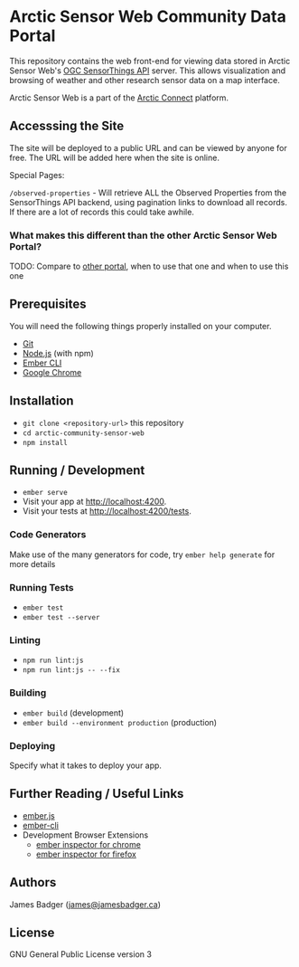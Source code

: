 # Arctic Sensor Web Community Data Portal

This repository contains the web front-end for viewing data stored in Arctic Sensor Web's [OGC SensorThings API][] server. This allows visualization and browsing of weather and other research sensor data on a map interface.

Arctic Sensor Web is a part of the [Arctic Connect][] platform.

[Arctic Connect]: http://arcticconnect.ca
[OGC SensorThings API]: http://docs.opengeospatial.org/is/15-078r6/15-078r6.html

## Accesssing the Site

The site will be deployed to a public URL and can be viewed by anyone for free. The URL will be added here when the site is online.

Special Pages:

`/observed-properties` - Will retrieve ALL the Observed Properties from the SensorThings API backend, using pagination links to download all records. If there are a lot of records this could take awhile.

### What makes this different than the other Arctic Sensor Web Portal?

TODO: Compare to [other portal](http://sensorthings.arcticconnect.ca/#/home), when to use that one and when to use this one

## Prerequisites

You will need the following things properly installed on your computer.

* [Git](https://git-scm.com/)
* [Node.js](https://nodejs.org/) (with npm)
* [Ember CLI](https://ember-cli.com/)
* [Google Chrome](https://google.com/chrome/)

## Installation

* `git clone <repository-url>` this repository
* `cd arctic-community-sensor-web`
* `npm install`

## Running / Development

* `ember serve`
* Visit your app at [http://localhost:4200](http://localhost:4200).
* Visit your tests at [http://localhost:4200/tests](http://localhost:4200/tests).

### Code Generators

Make use of the many generators for code, try `ember help generate` for more details

### Running Tests

* `ember test`
* `ember test --server`

### Linting

* `npm run lint:js`
* `npm run lint:js -- --fix`

### Building

* `ember build` (development)
* `ember build --environment production` (production)

### Deploying

Specify what it takes to deploy your app.

## Further Reading / Useful Links

* [ember.js](https://emberjs.com/)
* [ember-cli](https://ember-cli.com/)
* Development Browser Extensions
  * [ember inspector for chrome](https://chrome.google.com/webstore/detail/ember-inspector/bmdblncegkenkacieihfhpjfppoconhi)
  * [ember inspector for firefox](https://addons.mozilla.org/en-US/firefox/addon/ember-inspector/)

## Authors

James Badger (<james@jamesbadger.ca>)

## License

GNU General Public License version 3
